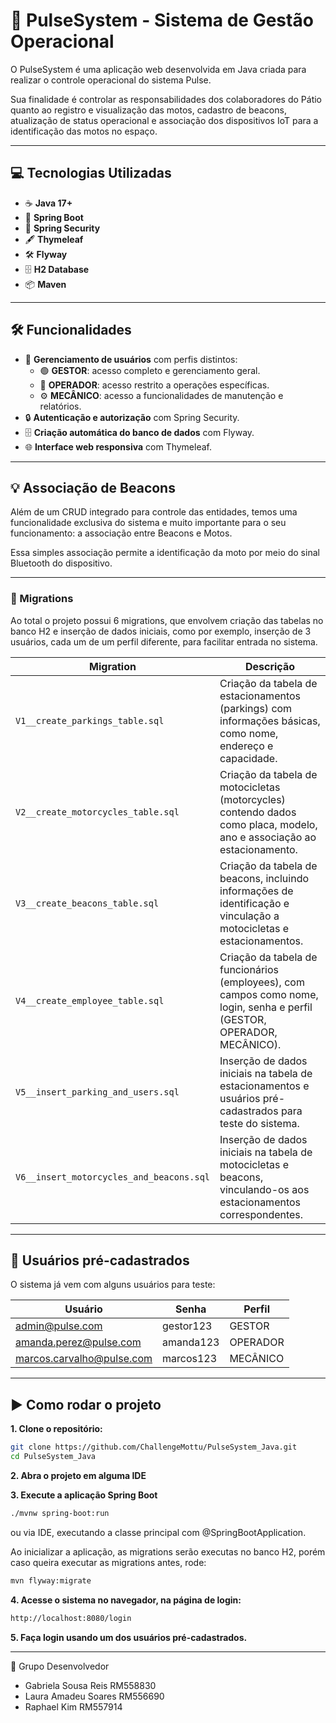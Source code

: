# 🚀 PulseSystem - Sistema de Gestão Operacional

O PulseSystem é uma aplicação web desenvolvida em Java criada para realizar o controle operacional
do sistema Pulse.

Sua finalidade é controlar as responsabilidades dos colaboradores do Pátio quanto ao registro e visualização
das motos, cadastro de beacons, atualização de status operacional e associação dos dispositivos IoT para a identificação
das motos no espaço.

---

## 💻 Tecnologias Utilizadas

- ☕ **Java 17+**
- 🌱 **Spring Boot**
- 🔐 **Spring Security**
- 🖋 **Thymeleaf**
- 🛠 **Flyway**
- 🗄 **H2 Database**
- 📦 **Maven**

---

## 🛠 Funcionalidades

- 👤 **Gerenciamento de usuários** com perfis distintos:
  - 🟢 **GESTOR**: acesso completo e gerenciamento geral.
  - 🔵 **OPERADOR**: acesso restrito a operações específicas.
  - ⚙️ **MECÂNICO**: acesso a funcionalidades de manutenção e relatórios.
- 🔒 **Autenticação e autorização** com Spring Security.
- 🗄 **Criação automática do banco de dados** com Flyway.
- 🌐 **Interface web responsiva** com Thymeleaf.

---

## 💡 Associação de Beacons

Além de um CRUD integrado para controle das entidades, temos uma funcionalidade
exclusiva do sistema e muito importante para o seu funcionamento: a associação entre Beacons e Motos.

Essa simples associação permite a identificação da moto por meio do sinal Bluetooth do dispositivo.

---

### 📝 Migrations
Ao total o projeto possui 6 migrations, que envolvem criação das tabelas no banco H2 e inserção de dados iniciais, como
por exemplo, inserção de 3 usuários, cada um de um perfil diferente, para facilitar entrada no sistema.

| Migration | Descrição |
|-----------|-----------|
| `V1__create_parkings_table.sql` | Criação da tabela de estacionamentos (parkings) com informações básicas, como nome, endereço e capacidade. |
| `V2__create_motorcycles_table.sql` | Criação da tabela de motocicletas (motorcycles) contendo dados como placa, modelo, ano e associação ao estacionamento. |
| `V3__create_beacons_table.sql` | Criação da tabela de beacons, incluindo informações de identificação e vinculação a motocicletas e estacionamentos. |
| `V4__create_employee_table.sql` | Criação da tabela de funcionários (employees), com campos como nome, login, senha e perfil (GESTOR, OPERADOR, MECÂNICO). |
| `V5__insert_parking_and_users.sql` | Inserção de dados iniciais na tabela de estacionamentos e usuários pré-cadastrados para teste do sistema. |
| `V6__insert_motorcycles_and_beacons.sql` | Inserção de dados iniciais na tabela de motocicletas e beacons, vinculando-os aos estacionamentos correspondentes. |

--- 

## 🧾 Usuários pré-cadastrados

O sistema já vem com alguns usuários para teste:

| Usuário     | Senha       | Perfil    |
|------------|------------|-----------|
| admin@pulse.com    | gestor123   | GESTOR    |
| amanda.perez@pulse.com  | amanda123   | OPERADOR  |
| marcos.carvalho@pulse.com  | marcos123   | MECÂNICO  |

---

## ▶️ Como rodar o projeto

**1. Clone o repositório:**
```bash
git clone https://github.com/ChallengeMottu/PulseSystem_Java.git
cd PulseSystem_Java
```

**2. Abra o projeto em alguma IDE**

**3. Execute a aplicação Spring Boot**
```bash
./mvnw spring-boot:run
```
ou via IDE, executando a classe principal com @SpringBootApplication.

Ao inicializar a aplicação, as migrations serão executas no banco H2, porém
caso queira executar as migrations antes, rode:
```bash
mvn flyway:migrate
```

**4. Acesse o sistema no navegador, na página de login:**
```bash
http://localhost:8080/login
```

**5. Faça login usando um dos usuários pré-cadastrados.**

---



👥 Grupo Desenvolvedor

- Gabriela Sousa Reis RM558830
- Laura Amadeu Soares RM556690
- Raphael Kim RM557914



